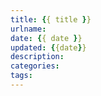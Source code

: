 ```yaml
---
title: {{ title }}
urlname:
date: {{ date }}
updated: {{date}}
description:
categories:
tags:
---
```

